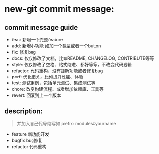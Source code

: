# new-git commit message:

## commit message guide
- feat: 新增一个完整feature
- add: 新增小功能 如加一个类型或者一个button
- fix: 修复bug
- docs: 仅仅修改了文档，比如README, CHANGELOG, CONTRIBUTE等等
- style: 仅仅修改了空格、格式缩进、都好等等，不改变代码逻辑
- refactor: 代码重构，没有加新功能或者修复bug
- perf: 优化相关，比如提升性能、体验
- test: 测试用例，包括单元测试、集成测试等
- chore: 改变构建流程、或者增加依赖库、工具等
- revert: 回滚到上一个版本


## description:
> 并加入自己代号缩写如 prefix: modules#yourname
- feature 新功能开发
- bugfix bug修复
- refactor 代码重构
